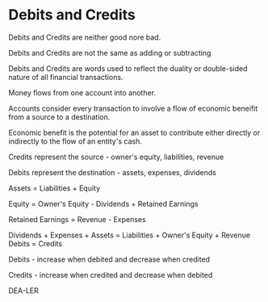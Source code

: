 # Debits and Credits

Debits and Credits are neither good nore bad.

Debits and Credits are not the same as adding or subtracting

Debits and Credits are words used to reflect the duality or double-sided nature of all financial transactions.

Money flows from one account into another.

Accounts consider every transaction to involve a flow of economic beneifit from a source to a destination.

Economic benefit is the potential for an asset to contribute either directly or indirectly to the flow of an entity's cash.

Credits represent the source - owner's equity, liabilities, revenue

Debits represent the destination - assets, expenses, dividends

Assets = Liabilities + Equity

Equity = Owner's Equity - Dividends + Retained Earnings

Retained Earnings = Revenue - Expenses

Dividends + Expenses + Assets = Liabilities + Owner's Equity + Revenue
Debits = Credits

Debits - increase when debited and decrease when credited

Credits - increase when credited and decrease when debited

DEA-LER
